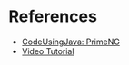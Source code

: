 # References

- [CodeUsingJava: PrimeNG](https://www.codeusingjava.com/angular/primeng/prime1)
- [Video Tutorial](https://youtu.be/4Wk4RgYN9ZQ?si=pftaO2E_riEXigg4)
